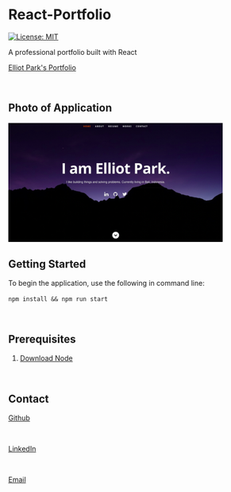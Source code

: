 # React-Portfolio
[![License: MIT](https://img.shields.io/badge/License-MIT-yellow.svg)](https://opensource.org/licenses/MIT)

A professional portfolio built with React

[Elliot Park's Portfolio](https://elliotpark410.github.io/React-Portfolio/)

<br>

## Photo of Application

<img src="./public/images/react-portfolio.png" title="Text Editor gif" width = 432px>

<br>

## Getting Started

To begin the application, use the following in command line:

`
npm install && npm run start
`

<br>


## Prerequisites

1. [Download Node](https://nodejs.org/en/download/)

<br>


## Contact

[Github](https://github.com/elliotpark410)

<br>

[LinkedIn](https://www.linkedin.com/in/elliot-park/)

<br>

[Email](mailto:elliotpark410@gmail.com)

<br>















